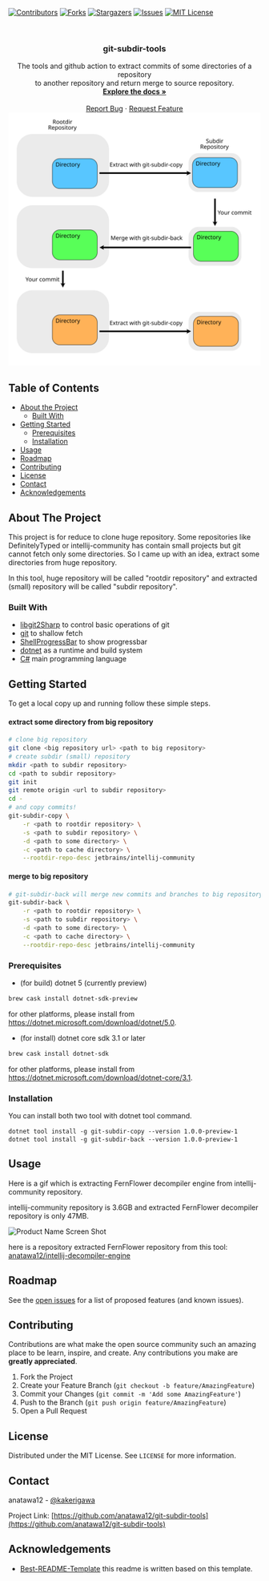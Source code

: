 <!-- PROJECT SHIELDS -->
[![Contributors][contributors-shield]][contributors-url]
[![Forks][forks-shield]][forks-url]
[![Stargazers][stars-shield]][stars-url]
[![Issues][issues-shield]][issues-url]
[![MIT License][license-shield]][license-url]
<!-- [![LinkedIn][linkedin-shield]][linkedin-url] -->



<!-- PROJECT LOGO -->
<br />
<p align="center">
<!--
TODO: logo
  <a href="https://github.com/anatawa12/git-subdir-tools">
    <img src="images/logo.png" alt="Logo" width="80" height="80">
  </a>
-->

  <h3 align="center">git-subdir-tools</h3>
</p>

<p align="center">
  The tools and github action to extract commits of some directories of a repository <br />
  to another repository and return merge to source repository.
  <br />
  <a href="https://github.com/anatawa12/git-subdir-tools"><strong>Explore the docs »</strong></a>
  <br />
  <br />
<!--
  <a href="https://github.com/anatawa12/git-subdir-tools">View Demo</a>
  ·
-->
  <a href="https://github.com/anatawa12/git-subdir-tools/issues">Report Bug</a>
  ·
  <a href="https://github.com/anatawa12/git-subdir-tools/issues">Request Feature</a>
  <br />
  <img src="./md-resources/graph_of_extract_and_merge.svg" alt="graph of extract and merge" width="600">
</p>


<!-- TABLE OF CONTENTS -->
## Table of Contents

* [About the Project](#about-the-project)
  * [Built With](#built-with)
* [Getting Started](#getting-started)
  * [Prerequisites](#prerequisites)
  * [Installation](#installation)
* [Usage](#usage)
* [Roadmap](#roadmap)
* [Contributing](#contributing)
* [License](#license)
* [Contact](#contact)
* [Acknowledgements](#acknowledgements)



<!-- ABOUT THE PROJECT -->
## About The Project

This project is for reduce to clone huge repository.
Some repositories like DefinitelyTyped or intellij-community has contain small projects but git cannot fetch only some directories.
So I came up with an idea, extract some directories from huge repository.

In this tool, huge repository will be called "rootdir repository" and extracted (small) repository will be called "subdir repository".

### Built With

* [libgit2Sharp](https://github.com/libgit2/libgit2sharp) to control basic operations of git
* [git](https://git-scm.com) to shallow fetch
* [ShellProgressBar](https://github.com/Mpdreamz/shellprogressbar) to show progressbar
* [dotnet](https://dot.net) as a runtime and build system
* [C#](https://docs.microsoft.com/en-us/dotnet/csharp/) main programming language



<!-- GETTING STARTED -->
## Getting Started

To get a local copy up and running follow these simple steps.

#### extract some directory from big repository
```sh
# clone big repository
git clone <big repository url> <path to big repository>
# create subdir (small) repository
mkdir <path to subdir repository>
cd <path to subdir repository>
git init
git remote origin <url to subdir repository>
cd -
# and copy commits!
git-subdir-copy \
    -r <path to rootdir repository> \
    -s <path to subdir repository> \
    -d <path to some directory> \
    -c <path to cache directory> \
    --rootdir-repo-desc jetbrains/intellij-community
```

#### merge to big repository
```sh
# git-subdir-back will merge new commits and branches to big repository
git-subdir-back \
    -r <path to rootdir repository> \
    -s <path to subdir repository> \
    -d <path to some directory> \
    -c <path to cache directory> \
    --rootdir-repo-desc jetbrains/intellij-community
```

### Prerequisites

* (for build) dotnet 5 (currently preview)
```sh
brew cask install dotnet-sdk-preview
```
for other platforms, please install from https://dotnet.microsoft.com/download/dotnet/5.0.

* (for install) dotnet core sdk 3.1 or later
```sh
brew cask install dotnet-sdk
```
for other platforms, please install from https://dotnet.microsoft.com/download/dotnet-core/3.1.

### Installation

You can install both two tool with dotnet tool command.
```
dotnet tool install -g git-subdir-copy --version 1.0.0-preview-1
dotnet tool install -g git-subdir-back --version 1.0.0-preview-1
```

<!-- USAGE EXAMPLES -->
## Usage

Here is a gif which is extracting FernFlower decompiler engine from intellij-community repository.

intellij-community repository is 3.6GB and extracted FernFlower decompiler repository is only 47MB.

![Product Name Screen Shot][product-screenshot]

here is a repository extracted FernFlower repository from this tool: [anatawa12/intellij-decompiler-engine](https://github.com/anatawa12/intellij-decompiler-engine)

<!-- _For more examples, please refer to the [Documentation](https://example.com)_ -->



<!-- ROADMAP -->
## Roadmap

See the [open issues](https://github.com/anatawa12/git-subdir-tools/issues) for a list of proposed features (and known issues).



<!-- CONTRIBUTING -->
## Contributing

Contributions are what make the open source community such an amazing place to be learn, inspire, and create. Any contributions you make are **greatly appreciated**.

1. Fork the Project
2. Create your Feature Branch (`git checkout -b feature/AmazingFeature`)
3. Commit your Changes (`git commit -m 'Add some AmazingFeature'`)
4. Push to the Branch (`git push origin feature/AmazingFeature`)
5. Open a Pull Request

<!-- LICENSE -->
## License

Distributed under the MIT License. See `LICENSE` for more information.



<!-- CONTACT -->
## Contact

anatawa12 - [@kakerigawa](https://twitter.com/kakerigawa) <!-- - email TODO: add email -->

Project Link: [https://github.com/anatawa12/git-subdir-tools](https://github.com/anatawa12/git-subdir-tools)



<!-- ACKNOWLEDGEMENTS -->
## Acknowledgements

* [Best-README-Template](https://github.com/othneildrew/Best-README-Template) this readme is written based on this template.



<!-- MARKDOWN LINKS & IMAGES -->
<!-- https://www.markdownguide.org/basic-syntax/#reference-style-links -->
[contributors-shield]: https://img.shields.io/github/contributors/anatawa12/git-subdir-tools.svg?style=flat-square
[contributors-url]: https://github.com/anatawa12/git-subdir-tools/graphs/contributors
[forks-shield]: https://img.shields.io/github/forks/anatawa12/git-subdir-tools.svg?style=flat-square
[forks-url]: https://github.com/anatawa12/git-subdir-tools/network/members
[stars-shield]: https://img.shields.io/github/stars/anatawa12/git-subdir-tools.svg?style=flat-square
[stars-url]: https://github.com/anatawa12/git-subdir-tools/stargazers
[issues-shield]: https://img.shields.io/github/issues/anatawa12/git-subdir-tools.svg?style=flat-square
[issues-url]: https://github.com/anatawa12/git-subdir-tools/issues
[license-shield]: https://img.shields.io/github/license/anatawa12/git-subdir-tools.svg?style=flat-square
[license-url]: https://github.com/anatawa12/git-subdir-tools/blob/master/LICENSE.txt
<!-- no linkedln 
[linkedin-shield]: https://img.shields.io/badge/-LinkedIn-black.svg?style=flat-square&logo=linkedin&colorB=555
[linkedin-url]: https://linkedin.com/in/<linkedln-account>
-->
[product-screenshot]: ./md-resources/git-subdir-tools-demo.gif
